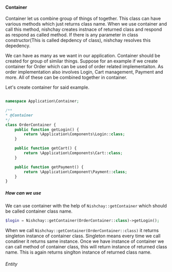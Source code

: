 #### Container

Container let us combine group of things of together. This class can have various methods which just returns class name. When we use container and call this method, nishchay creates instnace of returned class and respond as respond as called method. If there is any parameter in class constructor(This is called depdency of class), nishchay resolves this depedency.

We can have as many as we want in our application. Container should be created for group of similar things. Suppose for an example if we create container for Order which can be used of order related implementaiton. As order implementation also involves Login, Cart management, Payment and more. All of these can be combined together in container.

Let's create container for said example.

```php

namespace Application\Container;

/**
* @Container
*/
class OrderContainer {
    public function getLogin() {
        return \Application\Components\Login::class;
    }

    public function getCart() {
        return \Application\Components\Cart::class;
    }

    public function getPayment() {
        return \Application\Component\Payment::class;
    }
}

```

##### How can we use

We can use container with the help of `Nishchay::getContainer` which should be called container class name.

```php
$login = Nishchay::getContainer(OrderContainer::class)->getLogin();
```

When we call `Nishchay::getContainer(OrderContainer::class)` it returns singleton instance of container class. Singleton means every time we call conatiner it returns same instance. Once we have instance of container we can call method of container class, this will return instance of returned class name. This is again returns singlton instance of returned class name.

###### Entity
